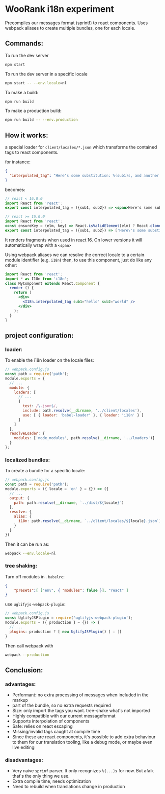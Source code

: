 # WooRank i18n experiment

Precompiles our messages format (sprintf) to react components.
Uses webpack aliases to create multiple bundles, one for each locale.

## Commands:

To run the dev server

```sh
npm start
```

To run the dev server in a specific locale

```sh
npm start -- --env.locale=nl
```

 To make a build:

```sh
npm run build
```

 To make a production build:

```sh
npm run build -- --env.production
```

## How it works:

a special loader for `client/locales/*.json` which transforms the contained tags to react components.

for instance:

```json
{
  "interpolated_tag": "Here's some substitution: %(sub1)s, and another: %(sub2)s"
}
```

becomes:

```jsx
// react < 16.0.0
import React from 'react';
export const interpolated_tag = ({sub1, sub2}) => <span>Here's some substitution: {sub1}, and another: {sub2}</span>;

// react >= 16.0.0
import React from 'react';
const ensureKey = (elm, key) => React.isValidElement(elm) ? React.cloneElement(elm,{key}) : elm;
export const interpolated_tag = ({sub1, sub2}) => ['Here\'s some substitution: ',ensureKey(sub1,'0-1'),', and another: ',ensureKey(sub2,'0-3')]
```

It renders fragments when used in react 16. On lower versions it will automatically wrap with a `<span>`

Using webpack aliases we can resolve the correct locale to a certain module identifier (e.g. `i18n`)
then, to use this component, just do like any other:

```jsx
import React from 'react';
import * as I18n from 'i18n';
class MyComponent extends React.Component {
  render () {
    return (
      <div>
        <I18n.interpolated_tag sub1="hello" sub2="world" />
      </div>
    );
  }
}
```

## project configuration:

### loader:

To enable the i18n loader on the locale files:

```js
// webpack.config.js
const path = require('path');
module.exports = {
  // ...
  module: {
    loaders: [
      // ...
      {
        test: /\.json$/,
        include: path.resolve(__dirname, '../client/locales'),
        use: [ { loader: 'babel-loader' }, { loader: 'i18n' } ]
      }
    ]
  },
  resolveLoader: {
    modules: ['node_modules', path.resolve(__dirname, '../loaders')]
  }
};
```

### localized bundles:

To create a bundle for a specific locale:

```js
// webpack.config.js
const path = require('path');
module.exports = ({ locale = 'en' } = {}) => ({
  // ...
  output: {
    path: path.resolve(__dirname, `../dist/${locale}`)
  },
  resolve: {
    alias: {
      i18n: path.resolve(__dirname, `../client/locales/${locale}.json`)
    }
  }
})
```

Then it can be run as:

```sh
webpack --env.locale=nl
```

### tree shaking:

Turn off modules in `.babelrc`:

```json
{
    "presets":[ ["env", { "modules": false }], "react" ]
}
```

use `uglifyjs-webpack-plugin`:

```js
// webpack.config.js
const UglifyJSPlugin = require('uglifyjs-webpack-plugin');
module.exports = ({ production } = {}) => {
  // ...
  plugins: production ? [ new UglifyJSPlugin() ] : []
}
```

Then call webpack with

```sh
webpack --production
```

## Conclusion:

### advantages:
* Performant: no extra processing of messages when included in the markup
* part of the bundle, so no extra requests required
* Size: only import the tags you want. tree-shake what's not imported
* Highly compatible with our current messageformat
* Supports interpolation of components
* Safe: relies on react escaping
* Missing/invalid tags caught at compile time
* Since these are react components, it's possible to add extra behaviour to them for our translation tooling, like a debug mode, or maybe even live editing

### disadvantages:
* Very naive `sprinf` parser. It only recognizes `%(...)s` for now. But afaik that's the only thing we use.
* Extra compile time, needs optimization
* Need to rebuild when translations change in production
